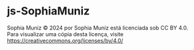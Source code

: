# js-SophiaMuniz

Sophia Muniz © 2024 por Sophia Muniz está licenciada sob CC BY 4.0. Para visualizar uma cópia desta licença, visite https://creativecommons.org/licenses/by/4.0/
